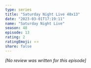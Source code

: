 ```yaml
---
type: series
title: "Saturday Night Live 48x13"
date: "2023-03-01T17:19:11"
name: "Saturday Night Live"
season: 48
episode: 13
rating: 2
ratingEmoji: ⭐️⭐️
share: false
---
```


*[No review was written for this episode]*
